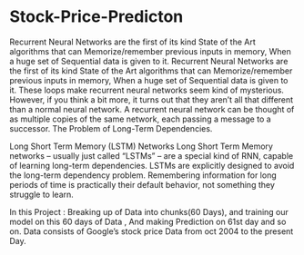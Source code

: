# Stock-Price-Predicton

Recurrent Neural Networks are the first of its kind State of the Art algorithms that can Memorize/remember previous inputs in memory, When a huge set of Sequential data is given to it. Recurrent Neural Networks are the first of its kind State of the Art algorithms that can Memorize/remember previous inputs in memory, When a huge set of Sequential data is given to it.
These loops make recurrent neural networks seem kind of mysterious. However, if you think a bit more, it turns out that they aren’t all that different than a normal neural network. A recurrent neural network can be thought of as multiple copies of the same network, each passing a message to a successor.
The Problem of Long-Term Dependencies.

Long Short Term Memory (LSTM) Networks
Long Short Term Memory networks – usually just called “LSTMs” – are a special kind of RNN, capable of learning long-term dependencies.
LSTMs are explicitly designed to avoid the long-term dependency problem. Remembering information for long periods of time is practically their default behavior, not something they struggle to learn.



In this Project :
Breaking up of Data into chunks(60 Days), and training our model on this 60 days of Data ,
And making Prediction on 61st day and so on.
Data consists of Google’s stock price Data from oct 2004 to the present Day.
